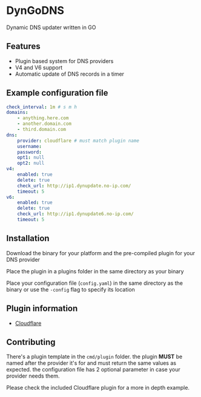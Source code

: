 # DynGoDNS

Dynamic DNS updater written in GO

## Features

* Plugin based system for DNS providers
* V4 and V6 support
* Automatic update of DNS records in a timer

## Example configuration file

```yaml
check_interval: 1m # s m h
domains:
    - anything.here.com
    - another.domain.com
    - third.domain.com
dns:
    provider: cloudflare # must match plugin name
    username:
    password:
    opt1: null
    opt2: null
v4:
    enabled: true
    delete: true
    check_url: http://ip1.dynupdate.no-ip.com/
    timeout: 5
v6:
    enabled: true
    delete: true
    check_url: http://ip1.dynupdate6.no-ip.com/
    timeout: 5
```

## Installation

Download the binary for your platform and the pre-compiled plugin for your DNS provider

Place the plugin in a plugins folder in the same directory as your binary

Place your configuration file (`config.yaml`) in the same directory as the binary or use the `-config` flag to specify its location

## Plugin information

* [Cloudflare](https://github.com/zmiguel/DynGoDNS/tree/main/cmd/plugins/cloudflare)

## Contributing

There's a plugin template in the `cmd/plugin` folder.
the plugin **MUST** be named after the provider it's for and must return the same values as expected. the configuration file has 2 optional parameter in case your provider needs them.

Please check the included Cloudflare plugin for a more in depth example.
